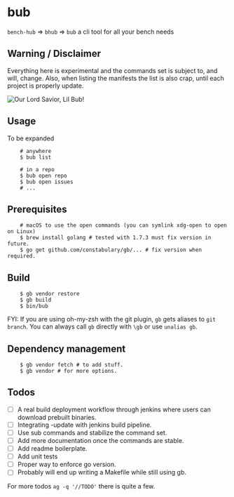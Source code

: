 # bub

`bench-hub` ⇒ `bhub` ⇒ `bub` a cli tool for all your bench needs

## Warning / Disclaimer

Everything here is experimental and the commands set is subject to, and will,
change. Also, when listing the manifests the list is also crap, until each
project is properly update.

![Our Lord Savior, Lil Bub!](https://upload.wikimedia.org/wikipedia/commons/thumb/3/3f/Lil_Bub_2013_%28crop_for_thumb%29.jpg/440px-Lil_Bub_2013_%28crop_for_thumb%29.jpg)

## Usage

To be expanded

        # anywhere
        $ bub list

        # in a repo
        $ bub open repo
        $ bub open issues
        # ...

## Prerequisites

        # macOS to use the open commands (you can symlink xdg-open to open on Linux)
        $ brew install golang # tested with 1.7.3 must fix version in future.
        $ go get github.com/constabulary/gb/... # fix version when required.

## Build

        $ gb vendor restore
        $ gb build
        $ bin/bub

FYI: If you are using oh-my-zsh with the git plugin, `gb` gets aliases to `git branch`. You
can always call `gb` directly with `\gb` or use `unalias gb`.

## Dependency management

        $ gb vendor fetch # to add stuff.
        $ gb vendor # for more options.

## Todos

- [ ] A real build deployment workflow through jenkins where users can download
  prebuilt binaries.
- [ ] Integrating -update with jenkins build pipeline.
- [ ] Use sub commands and stabilize the command set.
- [ ] Add more documentation once the commands are stable.
- [ ] Add readme boilerplate.
- [ ] Add unit tests
- [ ] Proper way to enforce go version.
- [ ] Probably will end up writing a Makefile while still using gb.

For more todos `ag -q '//TODO'` there is quite a few.
